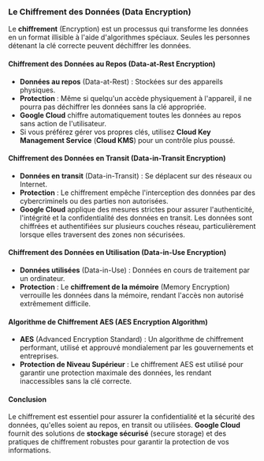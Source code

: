 ### **Le Chiffrement des Données (Data Encryption)**

Le **chiffrement** (Encryption) est un processus qui transforme les données en un format illisible à l'aide d'algorithmes spéciaux. Seules les personnes détenant la clé correcte peuvent déchiffrer les données. 

#### **Chiffrement des Données au Repos (Data-at-Rest Encryption)**

- **Données au repos** (Data-at-Rest) : Stockées sur des appareils physiques.
- **Protection** : Même si quelqu'un accède physiquement à l'appareil, il ne pourra pas déchiffrer les données sans la clé appropriée.
- **Google Cloud** chiffre automatiquement toutes les données au repos sans action de l'utilisateur. 
- Si vous préférez gérer vos propres clés, utilisez **Cloud Key Management Service** (**Cloud KMS**) pour un contrôle plus poussé.

#### **Chiffrement des Données en Transit (Data-in-Transit Encryption)**

- **Données en transit** (Data-in-Transit) : Se déplacent sur des réseaux ou Internet.
- **Protection** : Le chiffrement empêche l'interception des données par des cybercriminels ou des parties non autorisées.
- **Google Cloud** applique des mesures strictes pour assurer l'authenticité, l'intégrité et la confidentialité des données en transit. Les données sont chiffrées et authentifiées sur plusieurs couches réseau, particulièrement lorsque elles traversent des zones non sécurisées.

#### **Chiffrement des Données en Utilisation (Data-in-Use Encryption)**

- **Données utilisées** (Data-in-Use) : Données en cours de traitement par un ordinateur.
- **Protection** : Le **chiffrement de la mémoire** (Memory Encryption) verrouille les données dans la mémoire, rendant l'accès non autorisé extrêmement difficile.

#### **Algorithme de Chiffrement AES (AES Encryption Algorithm)**

- **AES** (Advanced Encryption Standard) : Un algorithme de chiffrement performant, utilisé et approuvé mondialement par les gouvernements et entreprises.
- **Protection de Niveau Supérieur** : Le chiffrement AES est utilisé pour garantir une protection maximale des données, les rendant inaccessibles sans la clé correcte.

#### **Conclusion**

Le chiffrement est essentiel pour assurer la confidentialité et la sécurité des données, qu'elles soient au repos, en transit ou utilisées. **Google Cloud** fournit des solutions de **stockage sécurisé** (secure storage) et des pratiques de chiffrement robustes pour garantir la protection de vos informations.